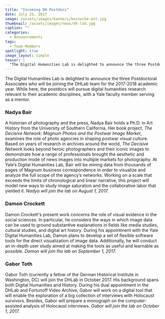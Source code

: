 ```yaml
---
title: "Incoming DH Postdocs"
date: July 25, 2017
image: /assets/images/banners/beinecke-ext.jpg
thumbnail: /assets/images/news/dh-lab.jpg
caption: ""
categories: 
  - Announcements
tags: 
  - Team Members
spotlight: true 
image_layout: simple
teaser: |
  "The Digital Humanities Lab is delighted to announce the three Postdoctoral Associates who will be joining the DHLab team for the 2017-2018 academic year. While here, the postdocs will pursue digital..."
---
```


The Digital Humanities Lab is delighted to announce the three Postdoctoral Associates who will be joining the DHLab team for the 2017-2018 academic year. While here, the postdocs will pursue digital humanities research relevant to their academic disciplines, with a Yale faculty member serving as a mentor.

### Nadya Bair 
A historian of photography and the press, Nadya Bair holds a Ph.D. in Art History from the University of Southern California. Her book project, *The Decisive Network: Magnum Photos and the Postwar Image Market*, examines the role of photo agencies in shaping postwar visual culture. Based on years of research in archives around the world, *The Decisive Network* looks beyond heroic photographers and their iconic images to demonstrate how a range of professionals brought the aesthetic and production mode of news images into multiple markets for photography. At Yale’s Digital Humanities Lab, Bair will be mining data from thousands of pages of Magnum business correspondence in order to visualize and analyze the full scope of the agency’s networks. Working on a scale that exceeds the limits of chronological and linear narrative, this project will model new ways to study image saturation and the collaborative labor that yielded it.
*Nadya will join the lab on August 1, 2017.*

### Damon Crockett
Damon Crockett's present work concerns the role of visual evidence in the social sciences. In particular, he considers the ways in which image data can be used to ground substantive explanations in fields like media studies, cultural studies, and digital art history. During his appointment with the Yale Digital Humanities Lab, Damon plans to develop a set of flexible software tools for the direct visualization of image data. Additionally, he will conduct an in-depth user study aimed at making the tools as useful and learnable as possible.
*Damon will join the lab on September 1, 2017.*

### Gabor Toth
Gabor Toth (currently a fellow of the German Historical Institute in Washington, DC) will join the DHLab in October 2017. His background spans both Digital Humanities and History. During his dual appointment in the DHLab and Fortunoff Video Archive, Gabor will work on a digital tool that will enable the exploration of a big collection of interviews with Holocaust survivors. Besides, Gabor will prepare a monograph on the computer-assisted analysis of Holocaust interviews.
*Gabor will join the lab on October 1, 2017.*
